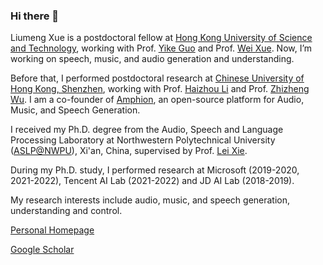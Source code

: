 ### Hi there 👋

<!--
**lmxue/lmxue** is a ✨ _special_ ✨ repository because its `README.md` (this file) appears on your GitHub profile.

Here are some ideas to get you started:

- 🔭 I’m currently working on ...
- 🌱 I’m currently learning ...
- 👯 I’m looking to collaborate on ...
- 🤔 I’m looking for help with ...
- 💬 Ask me about ...
- 📫 How to reach me: ...
- 😄 Pronouns: ...
- ⚡ Fun fact: ...
-->


Liumeng Xue is a postdoctoral fellow at [Hong Kong University of Science and Technology](https://hkust.edu.hk/), working with Prof. [Yike Guo](https://cse.hkust.edu.hk/admin/people/faculty/profile/yikeguo) and Prof. [Wei Xue](http://wei-xue.com/). Now, I’m working on speech, music, and audio generation and understanding. 

Before that, I performed postdoctoral research at [Chinese University of Hong Kong, Shenzhen](https://www.cuhk.edu.cn/en), working with Prof. [Haizhou Li](https://colips.org/~eleliha/) and Prof. [Zhizheng Wu](https://drwuz.com/).  I am a co-founder of [Amphion](https://github.com/open-mmlab/Amphion), an open-source platform for Audio, Music, and Speech Generation. 

I received my Ph.D. degree from the Audio, Speech and Language Processing Laboratory at Northwestern Polytechnical University ([ASLP@NWPU](http://www.npu-aslp.org/english)), Xi'an, China, supervised by Prof. [Lei Xie](http://www.nwpu-aslp.org/lxie/).  

During my Ph.D. study, I performed research at Microsoft (2019-2020, 2021-2022), Tencent AI Lab (2021-2022) and JD AI Lab (2018-2019). 

My research interests include audio, music, and speech generation, understanding and control.


[Personal Homepage](https://lmxue.github.io/)

[Google Scholar](https://scholar.google.com/citations?user=KNqxVT0AAAAJ&hl=en)




